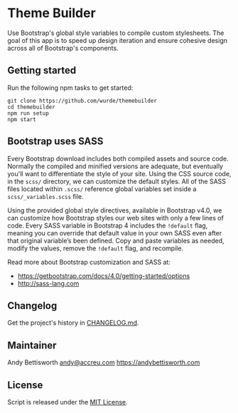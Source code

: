 # Theme Builder

Use Bootstrap's global style variables to compile custom stylesheets. The goal of this app is to speed up design iteration and ensure cohesive design across all of Bootstrap's components.

## Getting started

Run the following npm tasks to get started:

    git clone https://github.com/wurde/themebuilder
    cd themebuilder
    npm run setup
    npm start

## Bootstrap uses SASS

Every Bootstrap download includes both compiled assets and source code. Normally the compiled and minified versions are adequate, but eventually you'll want to differentiate the style of your site. Using the CSS source code, in the `scss/` directory, we can customize the default styles. All of the SASS files located within `.scss/` reference global variables set inside a `scss/_variables.scss` file.

Using the provided global style directives, available in Bootstrap v4.0, we can customize how Bootstrap styles our web sites with only a few lines of code. Every SASS variable in Bootstrap 4 includes the `!default` flag, meaning you can override that default value in your own SASS even after that original variable’s been defined. Copy and paste variables as needed, modify the values, remove the `!default` flag, and recompile.

Read more about Bootstrap customization and SASS at:

- https://getbootstrap.com/docs/4.0/getting-started/options
- http://sass-lang.com

## Changelog

Get the project's history in [CHANGELOG.md](CHANGELOG.md).

## Maintainer

Andy Bettisworth <andy@accreu.com> https://andybettisworth.com

## License

Script is released under the [MIT License](LICENSE.txt).
